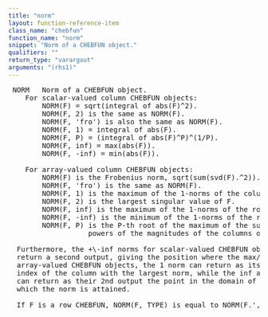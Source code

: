 ```yaml
---
title: "norm"
layout: function-reference-item
class_name: "chebfun"
function_name: "norm"
snippet: "Norm of a CHEBFUN object."
qualifiers: ""
return_type: "varargout"
arguments: "(rhs1)"
---
```


<pre class="help-text"> NORM   Norm of a CHEBFUN object.
    For scalar-valued column CHEBFUN objects:
        NORM(F) = sqrt(integral of abs(F)^2).
        NORM(F, 2) is the same as NORM(F).
        NORM(F, 'fro') is also the same as NORM(F).
        NORM(F, 1) = integral of abs(F).
        NORM(F, P) = (integral of abs(F)^P)^(1/P).
        NORM(F, inf) = max(abs(F)).
        NORM(F, -inf) = min(abs(F)).
 
    For array-valued column CHEBFUN objects:
        NORM(F) is the Frobenius norm, sqrt(sum(svd(F).^2)).
        NORM(F, 'fro') is the same as NORM(F).
        NORM(F, 1) is the maximum of the 1-norms of the columns of F.
        NORM(F, 2) is the largest singular value of F.
        NORM(F, inf) is the maximum of the 1-norms of the rows of F.
        NORM(F, -inf) is the minimum of the 1-norms of the rows of F.
        NORM(F, P) is the P-th root of the maximum of the sum of the P-th
                   powers of the magnitudes of the columns of F.
 
  Furthermore, the +\-inf norms for scalar-valued CHEBFUN objects may also
  return a second output, giving the position where the max/min occurs. For
  array-valued CHEBFUN objects, the 1 norm can return as its 2nd output the
  index of the column with the largest norm, while the inf and -inf norms
  can return as their 2nd output the point in the domain of the CHEBFUN at
  which the norm is attained.
 
  If F is a row CHEBFUN, NORM(F, TYPE) is equal to NORM(F.', TYPE).
</pre>